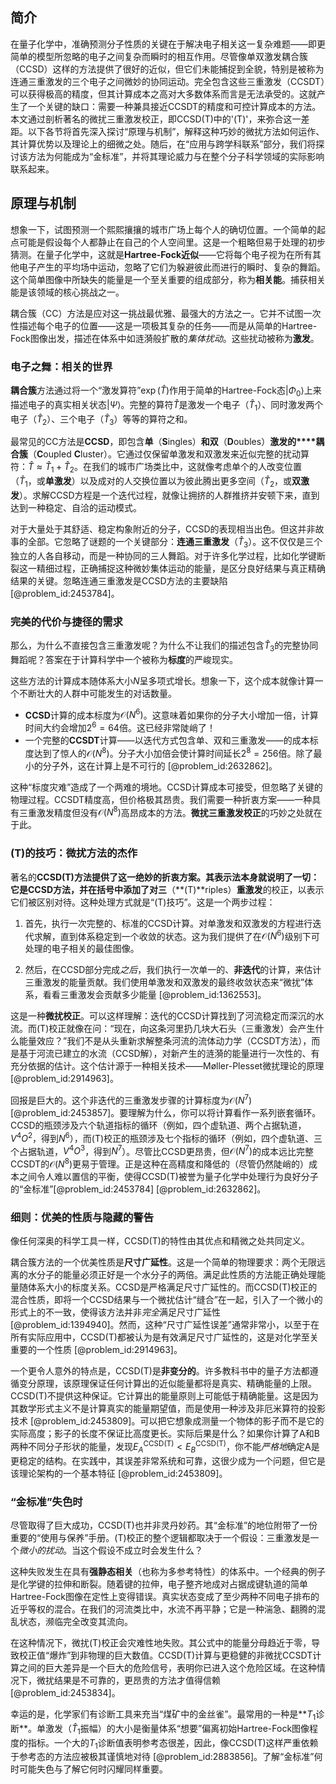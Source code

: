 ## 简介
在量子化学中，准确预测分子性质的关键在于解决电子相关这一复杂难题——即更简单的模型所忽略的电子之间复杂而瞬时的相互作用。尽管像单双激发耦合簇（CCSD）这样的方法提供了很好的近似，但它们未能捕捉到全貌，特别是被称为连通三重激发的三个电子之间微妙的协同运动。完全包含这些三重激发（CCSDT）可以获得极高的精度，但其计算成本之高对大多数体系而言是无法承受的。这就产生了一个关键的缺口：需要一种兼具接近CCSDT的精度和可控计算成本的方法。本文通过剖析著名的微扰三重激发校正，即CCSD(T)中的'(T)'，来弥合这一差距。以下各节将首先深入探讨“原理与机制”，解释这种巧妙的微扰方法如何运作、其计算优势以及理论上的细微之处。随后，在“应用与跨学科联系”部分，我们将探讨该方法为何能成为“金标准”，并将其理论威力与在整个分子科学领域的实际影响联系起来。

## 原理与机制

想象一下，试图预测一个熙熙攘攘的城市广场上每个人的确切位置。一个简单的起点可能是假设每个人都静止在自己的个人空间里。这是一个粗略但易于处理的初步猜测。在量子化学中，这就是**Hartree-Fock近似**——它将每个电子视为在所有其他电子产生的平均场中运动，忽略了它们为躲避彼此而进行的瞬时、复杂的舞蹈。这个简单图像中所缺失的能量是一个至关重要的组成部分，称为**相关能**。捕获相关能是该领域的核心挑战之一。

耦合簇（CC）方法是应对这一挑战最优雅、最强大的方法之一。它并不试图一次性描述每个电子的位置——这是一项极其复杂的任务——而是从简单的Hartree-Fock图像出发，描述在体系中如涟漪般扩散的*集体扰动*。这些扰动被称为**激发**。

### 电子之舞：相关的世界

**耦合簇**方法通过将一个“激发算符”$\exp(\hat{T})$作用于简单的Hartree-Fock态$|\Phi_0\rangle$上来描述电子的真实相关状态$|\Psi\rangle$。完整的算符$\hat{T}$是激发一个电子（$\hat{T}_1$）、同时激发两个电子（$\hat{T}_2$）、三个电子（$\hat{T}_3$）等等的算符之和。

最常见的CC方法是**CCSD**，即包含**单**（**S**ingles）**和双**（**D**oubles）**激发的****耦合簇**（**C**oupled **C**luster）。它通过仅保留单激发和双激发来近似完整的扰动算符：$\hat{T} \approx \hat{T}_1 + \hat{T}_2$。在我们的城市广场类比中，这就像考虑单个的人改变位置（$\hat{T}_1$，或**单激发**）以及成对的人交换位置以为彼此腾出更多空间（$\hat{T}_2$，或**双激发**）。求解CCSD方程是一个迭代过程，就像让拥挤的人群推挤并安顿下来，直到达到一种稳定、自洽的运动模式。

对于大量处于其舒适、稳定构象附近的分子，CCSD的表现相当出色。但这并非故事的全部。它忽略了谜题的一个关键部分：**连通三重激发**（$\hat{T}_3$）。这不仅仅是三个独立的人各自移动，而是一种协同的三人舞蹈。对于许多化学过程，比如化学键断裂这一精细过程，正确捕捉这种微妙集体运动的能量，是区分良好结果与真正精确结果的关键。忽略连通三重激发是CCSD方法的主要缺陷 [@problem_id:2453784]。

### 完美的代价与捷径的需求

那么，为什么不直接包含三重激发呢？为什么不让我们的描述包含$\hat{T}_3$的完整协同舞蹈呢？答案在于计算科学中一个被称为**标度**的严峻现实。

这些方法的计算成本随体系大小$N$呈多项式增长。想象一下，这个成本就像计算一个不断壮大的人群中可能发生的对话数量。
*   **CCSD**计算的成本标度为$\mathcal{O}(N^6)$。这意味着如果你的分子大小增加一倍，计算时间大约会增加$2^6 = 64$倍。这已经非常陡峭了！
*   一个完整的**CCSDT**计算——以迭代方式包含单、双和三重激发——的成本标度达到了惊人的$\mathcal{O}(N^8)$。分子大小加倍会使计算时间延长$2^8 = 256$倍。除了最小的分子外，这在计算上是不可行的 [@problem_id:2632862]。

这种“标度灾难”造成了一个两难的境地。CCSD计算成本可接受，但忽略了关键的物理过程。CCSDT精度高，但价格极其昂贵。我们需要一种折衷方案——一种具有三重激发精度但没有$\mathcal{O}(N^8)$高昂成本的方法。**微扰三重激发校正**的巧妙之处就在于此。

### (T)的技巧：微扰方法的杰作

著名的**CCSD(T)**方法提供了这一绝妙的折衷方案。其表示法本身就说明了一切：它是CCSD方法，并在括号中添加了对**三**（**(T)**riples）**重激发**的校正，以表示它们被区别对待。这种处理方式就是“(T)技巧”。这是一个两步过程：

1.  首先，执行一次完整的、标准的CCSD计算。对单激发和双激发的方程进行迭代求解，直到体系稳定到一个收敛的状态。这为我们提供了在$\mathcal{O}(N^6)$级别下可处理的电子相关的最佳图像。

2.  然后，在CCSD部分完成*之后*，我们执行一次单一的、**非迭代**的计算，来估计三重激发的能量贡献。我们使用单激发和双激发的最终收敛状态来“微扰”体系，看看三重激发会贡献多少能量 [@problem_id:1362553]。

这是一种**微扰校正**。可以这样理解：迭代的CCSD计算找到了河流稳定而深沉的水流。而(T)校正就像在问：“现在，向这条河里扔几块大石头（三重激发）会产生什么能量效应？”我们不是从头重新求解整条河流的流体动力学（CCSDT方法），而是基于河流已建立的水流（CCSD解），对新产生的涟漪的能量进行一次性的、有充分依据的估计。这个估计源于一种相关技术——Møller-Plesset微扰理论的原理 [@problem_id:2914963]。

回报是巨大的。这个非迭代的三重激发步骤的计算标度为$\mathcal{O}(N^7)$ [@problem_id:2453857]。要理解为什么，你可以将计算看作一系列嵌套循环。CCSD的瓶颈涉及六个轨道指标的循环（例如，四个虚轨道、两个占据轨道，$V^4 O^2$，得到$N^6$），而(T)校正的瓶颈涉及七个指标的循环（例如，四个虚轨道、三个占据轨道，$V^4 O^3$，得到$N^7$）。尽管比CCSD更昂贵，但$\mathcal{O}(N^7)$的成本远比完整CCSDT的$\mathcal{O}(N^8)$更易于管理。正是这种在高精度和降低的（尽管仍然陡峭的）成本之间令人难以置信的平衡，使得CCSD(T)被誉为量子化学中处理行为良好分子的“金标准”[@problem_id:2453784] [@problem_id:2632862]。

### 细则：优美的性质与隐藏的警告

像任何深奥的科学工具一样，CCSD(T)的特性由其优点和精微之处共同定义。

耦合簇方法的一个优美性质是**尺寸广延性**。这是一个简单的物理要求：两个无限远离的水分子的能量必须正好是一个水分子的两倍。满足此性质的方法能正确处理能量随体系大小的标度关系。CCSD是严格满足尺寸广延性的。而CCSD(T)校正的混合性质，即将一个CCSD结果与一个微扰估计“缝合”在一起，引入了一个微小的形式上的不一致，使得该方法并非*完全*满足尺寸广延性 [@problem_id:1394940]。然而，这种“尺寸广延性误差”通常非常小，以至于在所有实际应用中，CCSD(T)都被认为是有效满足尺寸广延性的，这是对化学至关重要的一个性质 [@problem_id:2914963]。

一个更令人意外的特点是，CCSD(T)是**非变分的**。许多教科书中的量子方法都遵循变分原理，该原理保证任何计算出的近似能量都将是真实、精确能量的上限。CCSD(T)不提供这种保证。它计算出的能量原则上可能低于精确能量。这是因为其数学形式主义不是计算真实的能量期望值，而是使用一种涉及非厄米算符的投影技术 [@problem_id:2453809]。可以把它想象成测量一个物体的影子而不是它的实际高度；影子的长度不保证比高度更长。实际后果是什么？如果你计算了A和B两种不同分子形状的能量，发现$E_A^{\text{CCSD(T)}} \lt E_B^{\text{CCSD(T)}}$，你不能*严格地*确定A是更稳定的结构。在实践中，其误差非常系统和可靠，这很少成为一个问题，但它是该理论架构的一个基本特征 [@problem_id:2453809]。

### “金标准”失色时

尽管取得了巨大成功，CCSD(T)也并非灵丹妙药。其“金标准”的地位附带了一份重要的“使用与保养”手册。(T)校正的整个逻辑都取决于一个假设：三重激发是一个*微小的扰动*。当这个假设不成立时会发生什么？

这种失败发生在具有**强静态相关**（也称为多参考特性）的体系中。一个经典的例子是化学键的拉伸和断裂。随着键的拉伸，电子整齐地成对占据成键轨道的简单Hartree-Fock图像在定性上变得错误。真实状态变成了至少两种不同电子排布的近乎等权的混合。在我们的河流类比中，水流不再平静；它是一种湍急、翻腾的混乱状态，濒临完全改变其流向。

在这种情况下，微扰(T)校正会灾难性地失败。其公式中的能量分母趋近于零，导致校正值“爆炸”到非物理的巨大数值。CCSD(T)计算与更稳健的非微扰CCSDT计算之间的巨大差异是一个巨大的危险信号，表明你已进入这个危险区域。在这种情况下，微扰结果是不可靠的，更昂贵的方法才值得信赖 [@problem_id:2453834]。

幸运的是，化学家们有诊断工具来充当“煤矿中的金丝雀”。最常用的一种是**$T_1$诊断**。单激发（$\hat{T}_1$振幅）的大小是衡量体系“想要”偏离初始Hartree-Fock图像程度的指标。一个大的$T_1$诊断值表明参考态很差，因此，像CCSD(T)这样严重依赖于参考态的方法应被极其谨慎地对待 [@problem_id:2883856]。了解“金标准”何时可能失色与了解它何时闪耀同样重要。

